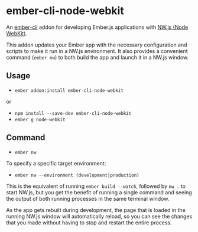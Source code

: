 # ember-cli-node-webkit

An [ember-cli](http://www.ember-cli.com/) addon for developing Ember.js applications with [NW.js (Node WebKit)](http://nwjs.io/).

This addon updates your Ember app with the necessary configuration and scripts to make it run in a NW.js environment.
It also provides a convenient command (`ember nw`) to both build the app and launch it in a NW.js window.

## Usage

* `ember addon:install ember-cli-node-webkit`

or

* `npm install --save-dev ember-cli-node-webkit`
* `ember g node-webkit`

## Command

* `ember nw`

To specify a specific target environment:

* `ember nw --environment (development|production)`

This is the equivalent of running `ember build --watch`, followed by `nw .` to start NW.js, but you get the benefit of running a single command and seeing the output of both running processes in the same terminal window.

As the app gets rebuilt during development, the page that is loaded in the running NW.js window will automatically reload, so you can see the changes that you made without having to stop and restart the entire process.

